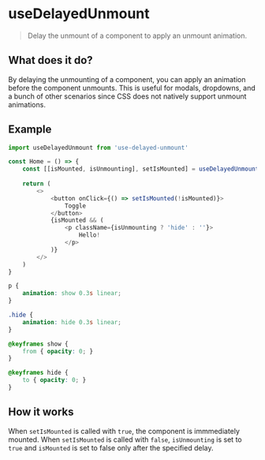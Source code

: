 # useDelayedUnmount

> Delay the unmount of a component to apply an unmount animation.

## What does it do?

By delaying the unmounting of a component, you can apply an animation before the component unmounts. This is useful for modals, dropdowns, and a bunch of other scenarios since CSS does not natively support unmount animations.

## Example

```js
import useDelayedUnmount from 'use-delayed-unmount'

const Home = () => {
    const [[isMounted, isUnmounting], setIsMounted] = useDelayedUnmount(false, 300)
    
    return (
        <>
            <button onClick={() => setIsMounted(!isMounted)}>
                Toggle
            </button>
            {isMounted && (
                <p className={isUnmounting ? 'hide' : ''}>
                    Hello!
                </p>
            )}
        </>
    )
}
```

```css
p {
    animation: show 0.3s linear;
}

.hide {
    animation: hide 0.3s linear;
}

@keyframes show {
    from { opacity: 0; }
}

@keyframes hide {
    to { opacity: 0; }
}
```

## How it works

When `setIsMounted` is called with `true`, the component is immmediately mounted. When `setIsMounted` is called with `false`, `isUnmounting` is set to `true` and `isMounted` is set to false only after the specified delay.
